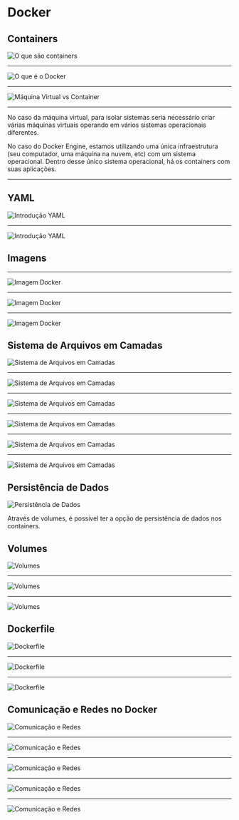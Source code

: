# Docker

## Containers

![O que são containers](images/image1.png 'O que são containers')

---

![O que é o Docker](images/image2.png 'O que é o Docker')

---

![Máquina Virtual vs Container](images/image3.png 'Máquina Virtual vs Container')

---

No caso da máquina virtual, para isolar sistemas seria necessário criar várias máquinas virtuais operando em vários sistemas operacionais diferentes.

No caso do Docker Engine, estamos utilizando uma única infraestrutura (seu computador, uma máquina na nuvem, etc) com um sistema operacional. Dentro desse único sistema operacional, há os containers com suas aplicações.

---

## YAML

![Introdução YAML](images/image4.png 'Introdução YAML')

---

![Introdução YAML](images/image5.png 'Introdução YAML')

## Imagens

---

![Imagem Docker](images/image6.png 'Imagem Docker')

---

![Imagem Docker](images/image7.png 'Imagem Docker')

---

![Imagem Docker](images/image8.png 'Imagem Docker')

## Sistema de Arquivos em Camadas

![Sistema de Arquivos em Camadas](images/image9.png 'Sistema de Arquivos em Camadas')

---

![Sistema de Arquivos em Camadas](images/image10.png 'Sistema de Arquivos em Camadas')

---

![Sistema de Arquivos em Camadas](images/image11.png 'Sistema de Arquivos em Camadas')

---

![Sistema de Arquivos em Camadas](images/image12.png 'Sistema de Arquivos em Camadas')

---

![Sistema de Arquivos em Camadas](images/image13.png 'Sistema de Arquivos em Camadas')

---

![Sistema de Arquivos em Camadas](images/image14.png 'Sistema de Arquivos em Camadas')

## Persistência de Dados

![Persistência de Dados](images/image15.png 'Sistema de Arquivos em Camadas')

Através de volumes, é possível ter a opção de persistência de dados nos containers.

## Volumes

![Volumes](images/image16.png 'Volumes')

---

![Volumes](images/image17.png 'Volumes')

---

![Volumes](images/image18.png 'Volumes')

## Dockerfile

![Dockerfile](images/image20.png 'Dockerfile')

---

![Dockerfile](images/image21.png 'Dockerfile')

---

![Dockerfile](images/image22.png 'Dockerfile')

## Comunicação e Redes no Docker

![Comunicação e Redes](images/image23.png 'Comunicação e Redes')

---

![Comunicação e Redes](images/image24.png 'Comunicação e Redes')

---

![Comunicação e Redes](images/image25.png 'Comunicação e Redes')

---

![Comunicação e Redes](images/image26.png 'Comunicação e Redes')

---

![Comunicação e Redes](images/image27.png 'Comunicação e Redes')
